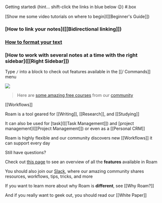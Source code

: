 Getting startedℹ️ (hint... shift-click the links in blue below 😉) #.box

[Show me some video tutorials on where to begin]([[Beginner's Guide]])

### [How to link your notes]([[Bidirectional linking]])

### [How to format your text]([[Formatting]])

### [How to work with several notes at a time with the right sidebar]([[Right Sidebar]])

Type `/` into a block to check out features available in the [[/ Commands]] menu

![](https://firebasestorage.googleapis.com/v0/b/firescript-577a2.appspot.com/o/imgs%2Fapp%2Fhelp-documentation%2Fvg4SUhgwIf.gif?alt=media&token=f4f682cb-e612-447a-83c1-9f4934818eaa)

> Here are [some amazing free courses](((eEUXylm_o))) from our [community]([[Community]])

[[Workflows]]

Roam is a tool geared for [[Writing]], [[Research]], and [[Studying]]

It can also be used for [task]([[Task Management]]) and [project management]([[Project Management]]) or even as a [[Personal CRM]]

Roam is highly flexible and our community discovers new [[Workflows]] it can support every day

Still have questions?

Check out [this page]([[Features]]) to see an overview of all the **features** available in Roam

You should also join our [Slack](https://join.slack.com/t/roamresearch/shared_invite/zt-xy0pd90x-c0KDkgh1BeLKyi0iUlJ1CA), where our amazing community shares resources, workflows, tips, tricks, and more

If you want to learn more about why Roam is __different__, see [[Why Roam?]]

And if you really want to geek out, you should read our [[White Paper]]

